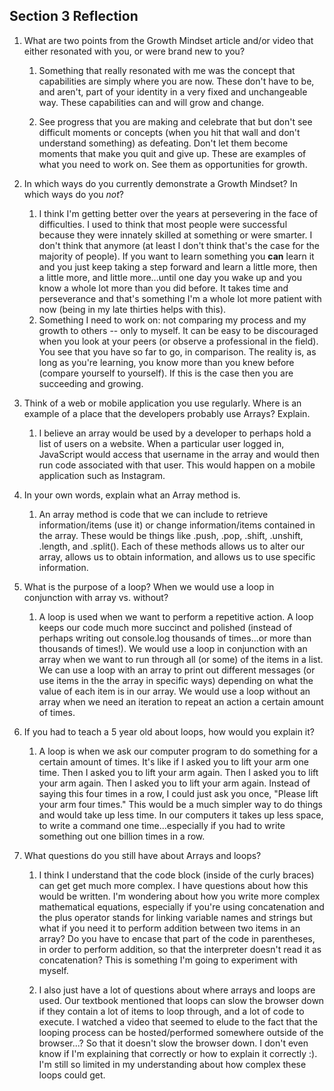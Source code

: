 ## Section 3 Reflection

1. What are two points from the Growth Mindset article and/or video that either resonated with you, or were brand new to you?  
   1. Something that really resonated with me was the concept that capabilities are simply where you are now. These don't have to be, and aren't, part of your identity in a very fixed and unchangeable way. These capabilities can and will grow and change.  

   1. See progress that you are making and celebrate that but don't see difficult moments or concepts (when you hit that wall and don't understand something) as defeating. Don't let them become moments that make you quit and give up. These are examples of what you need to work on. See them as opportunities for growth.  

1. In which ways do you currently demonstrate a Growth Mindset? In which ways do you _not_?  

   1. I think I'm getting better over the years at persevering in the face of difficulties. I used to think that most people were successful because they were innately skilled at something or were smarter. I don't think that anymore (at least I don't think that's the case for the majority of people). If you want to learn something you **can** learn it and you just keep taking a step forward and learn a little more, then a little more, and little more...until one day you wake up and you know a whole lot more than you did before. It takes time and perseverance and that's something I'm a whole lot more patient with now (being in my late thirties helps with this).
   1. Something I need to work on: not comparing my process and my growth to others -- only to myself. It can be easy to be discouraged when you look at your peers (or observe a professional in the field). You see that you have so far to go, in comparison. The reality is, as long as you're learning, you know more than you knew before (compare yourself to yourself). If this is the case then you are succeeding and growing.  

1. Think of a web or mobile application you use regularly. Where is an example of a place that the developers probably use Arrays? Explain.  

   1. I believe an array would be used by a developer to perhaps hold a list of users on a website. When a particular user logged in, JavaScript would access that username in the array and would then run code associated with that user. This would happen on a mobile application such as Instagram.

1. In your own words, explain what an Array method is.  

   1. An array method is code that we can include to retrieve information/items (use it) or change information/items contained in the array. These would be things like .push, .pop, .shift, .unshift, .length, and .split(). Each of these methods allows us to alter our array, allows us to obtain information, and allows us to use specific information.  

1. What is the purpose of a loop? When we would use a loop in conjunction with array vs. without?  

   1. A loop is used when we want to perform a repetitive action. A loop keeps our code much more succinct and polished (instead of perhaps writing out console.log thousands of times...or more than thousands of times!). We would use a loop in conjunction with an array when we want to run through all (or some) of the items in a list. We can use a loop with an array to print out different messages (or use items in the the array in specific ways) depending on what the value of each item is in our array. We would use a loop without an array when we need an iteration to repeat an action a certain amount of times.

1. If you had to teach a 5 year old about loops, how would you explain it?  

   1. A loop is when we ask our computer program to do something for a certain amount of times. It's like if I asked you to lift your arm one time. Then I asked you to lift your arm again. Then I asked you to lift your arm again. Then I asked you to lift your arm again. Instead of saying this four times in a row, I could just ask you once, "Please lift your arm four times." This would be a much simpler way to do things and would take up less time. In our computers it takes up less space, to write a command one time...especially if you had to write something out one billion times in a row.

1. What questions do you still have about Arrays and loops?  

   1. I think I understand that the code block (inside of the curly braces) can get get much more complex. I have questions about how this would be written. I'm wondering about how you write more complex mathematical equations, especially if you're using concatenation and the plus operator stands for linking variable names and strings but what if you need it to perform addition between two items in an array? Do you have to encase that part of the code in parentheses, in order to perform addition, so that the interpreter doesn't read it as concatenation? This is something I'm going to experiment with myself.  

   1. I also just have a lot of questions about where arrays and loops are used. Our textbook mentioned that loops can slow the browser down if they contain a lot of items to loop through, and a lot of code to execute. I watched a video that seemed to elude to the fact that the looping process can be hosted/performed somewhere outside of the browser...? So that it doesn't slow the browser down. I don't even know if I'm explaining that correctly or how to explain it correctly :). I'm still so limited in my understanding about how complex these loops could get.

